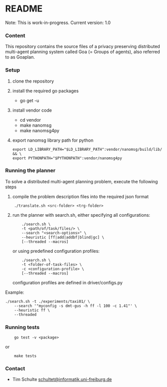 # README #

Note: This is work-in-progress.
Current version: 1.0

### Content ###

This repository contains the source files of a privacy preserving distributed
multi-agent planning system called Goa (= Groups of agents), also referred to as
Goaplan.  


### Setup ###

1. clone the repository
2. install the required go packages
    - go get -u
3. install vendor code
    - cd vendor
    - make nanomsg
    - make nanomsg4py
4. export nanomsg library path for python

    ``` shell
    export LD_LIBRARY_PATH="$LD_LIBRARY_PATH":vendor/nanomsg/build/lib/ && \
    export PYTHONPATH="$PYTHONPATH":vendor/nanomsg4py
    ```


### Running the planner ###

To solve a distributed multi-agent planning problem, execute the following steps

1. compile the problem description files into the required json format

``` shell
    ./translate.sh <src-folder> <trg-folder>
```

2. run the planner with search.sh, either specifying all configurations:

    ``` shell
        ./search.sh \ 
        -t <path/of/task/files/> \
        --search "<search-options>" \
        --heuristic [ff|add|addbf|blind|gc] \
        [--threaded --macros]
    ```

    or using predefined configuration profiles:

    ``` shell
        ./search.sh \ 
        -t <folder-of-task-files> \
        -c <configuration-profile> \
        [--threaded --macros]
    ```

    configuration profiles are defined in driver/configs.py

Example:
``` shell
./search.sh -t ./experiments/taxi01/ \
    --search '"myconfig -s dmt-gus -h ff -l 100 -c 1.41"' \ 
    --heuristic ff \
    --threaded
```



### Running tests ###
``` shell
    go test -v <package>
```
or
``` shell
    make tests
```

### Contact ###

* Tim Schulte <schultet@informatik.uni-freiburg.de>
